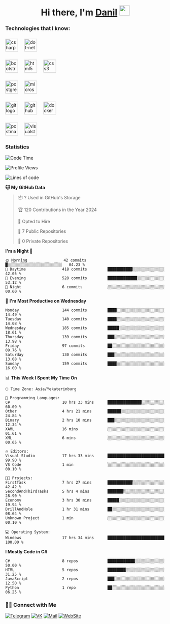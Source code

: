<h1 align="center">Hi there, I'm <a href="https://vk.com/heindale" target="_blank">Danil</a> 
<img src="https://github.com/blackcater/blackcater/raw/main/images/Hi.gif" height="32"/></h1>

<h3 align="left">Technologies that I know:</h3>

###

<div align="left">
  <img src="https://img.shields.io/badge/C Sharp-239120?logo=csharp&logoColor=white&style=for-the-badge" height="40" alt="csharp logo"  />
  <img width="12" />
  <img src="https://img.shields.io/badge/.NET-512BD4?logo=dotnet&logoColor=white&style=for-the-badge" height="40" alt="dot-net logo"  />
  <img width="12" />
</div>

###

<div align="left">
  <img src="https://img.shields.io/badge/Bootstrap-7952B3?logo=bootstrap&logoColor=white&style=for-the-badge" height="40" alt="bootstrap logo"  />
  <img width="12" />
  <img src="https://img.shields.io/badge/HTML5-E34F26?logo=html5&logoColor=white&style=for-the-badge" height="40" alt="html5 logo"  />
  <img width="12" />
  <img src="https://img.shields.io/badge/CSS3-1572B6?logo=css3&logoColor=white&style=for-the-badge" height="40" alt="css3 logo"  />
</div>

###

<div align="left">
  <img src="https://img.shields.io/badge/PostgreSQL-4169E1?logo=postgresql&logoColor=white&style=for-the-badge" height="40" alt="postgresql logo"  />
  <img width="12" />
  <img src="https://img.shields.io/badge/Microsoft SQL Server-CC2927?logo=microsoftsqlserver&logoColor=white&style=for-the-badge" height="40" alt="microsoftsqlserver logo"  />
</div>

###

<div align="left">
  <img src="https://img.shields.io/badge/Git-F05032?logo=git&logoColor=white&style=for-the-badge" height="40" alt="git logo"  />
  <img width="12" />
  <img src="https://img.shields.io/badge/GitHub-181717?logo=github&logoColor=white&style=for-the-badge" height="40" alt="github logo"  />
  <img width="12" />
  <img src="https://img.shields.io/badge/Docker-2496ED?logo=docker&logoColor=white&style=for-the-badge" height="40" alt="docker logo"  />
</div>

###

<div align="left">
  <img src="https://img.shields.io/badge/Postman-FF6C37?logo=postman&logoColor=black&style=for-the-badge" height="40" alt="postman logo"  />
  <img width="12" />
  <img src="https://img.shields.io/badge/Visual Studio-5C2D91?logo=visualstudio&logoColor=white&style=for-the-badge" height="40" alt="visualstudio logo"  />
</div>

###

<h3 align="left">Statistics</h3>

<!--START_SECTION:waka-->
![Code Time](http://img.shields.io/badge/Code%20Time-143%20hrs%2042%20mins-blue)

![Profile Views](http://img.shields.io/badge/Profile%20Views-0-blue)

![Lines of code](https://img.shields.io/badge/From%20Hello%20World%20I%27ve%20Written-699.3%20thousand%20lines%20of%20code-blue)

**🐱 My GitHub Data** 

> 📦 ? Used in GitHub's Storage 
 > 
> 🏆 120 Contributions in the Year 2024
 > 
> 💼 Opted to Hire
 > 
> 📜 7 Public Repositories 
 > 
> 🔑 0 Private Repositories 
 > 
**I'm a Night 🦉** 

```text
🌞 Morning                42 commits          █░░░░░░░░░░░░░░░░░░░░░░░░   04.23 % 
🌆 Daytime                418 commits         ███████████░░░░░░░░░░░░░░   42.05 % 
🌃 Evening                528 commits         █████████████░░░░░░░░░░░░   53.12 % 
🌙 Night                  6 commits           ░░░░░░░░░░░░░░░░░░░░░░░░░   00.60 % 
```
📅 **I'm Most Productive on Wednesday** 

```text
Monday                   144 commits         ████░░░░░░░░░░░░░░░░░░░░░   14.49 % 
Tuesday                  140 commits         ████░░░░░░░░░░░░░░░░░░░░░   14.08 % 
Wednesday                185 commits         █████░░░░░░░░░░░░░░░░░░░░   18.61 % 
Thursday                 139 commits         ███░░░░░░░░░░░░░░░░░░░░░░   13.98 % 
Friday                   97 commits          ██░░░░░░░░░░░░░░░░░░░░░░░   09.76 % 
Saturday                 130 commits         ███░░░░░░░░░░░░░░░░░░░░░░   13.08 % 
Sunday                   159 commits         ████░░░░░░░░░░░░░░░░░░░░░   16.00 % 
```


📊 **This Week I Spent My Time On** 

```text
🕑︎ Time Zone: Asia/Yekaterinburg

💬 Programming Languages: 
C#                       10 hrs 33 mins      ███████████████░░░░░░░░░░   60.09 % 
Other                    4 hrs 21 mins       ██████░░░░░░░░░░░░░░░░░░░   24.84 % 
Binary                   2 hrs 10 mins       ███░░░░░░░░░░░░░░░░░░░░░░   12.34 % 
XAML                     16 mins             ░░░░░░░░░░░░░░░░░░░░░░░░░   01.61 % 
XML                      6 mins              ░░░░░░░░░░░░░░░░░░░░░░░░░   00.65 % 

🔥 Editors: 
Visual Studio            17 hrs 33 mins      █████████████████████████   99.90 % 
VS Code                  1 min               ░░░░░░░░░░░░░░░░░░░░░░░░░   00.10 % 

🐱‍💻 Projects: 
FirstTask                7 hrs 27 mins       ███████████░░░░░░░░░░░░░░   42.42 % 
SecondAndThirdTasks      5 hrs 4 mins        ███████░░░░░░░░░░░░░░░░░░   28.90 % 
Economy                  3 hrs 30 mins       █████░░░░░░░░░░░░░░░░░░░░   19.94 % 
DrillAndHole             1 hr 31 mins        ██░░░░░░░░░░░░░░░░░░░░░░░   08.64 % 
Unknown Project          1 min               ░░░░░░░░░░░░░░░░░░░░░░░░░   00.10 % 

💻 Operating System: 
Windows                  17 hrs 34 mins      █████████████████████████   100.00 % 
```

**I Mostly Code in C#** 

```text
C#                       8 repos             ████████████░░░░░░░░░░░░░   50.00 % 
HTML                     5 repos             ████████░░░░░░░░░░░░░░░░░   31.25 % 
JavaScript               2 repos             ███░░░░░░░░░░░░░░░░░░░░░░   12.50 % 
Python                   1 repo              ██░░░░░░░░░░░░░░░░░░░░░░░   06.25 % 
```




<!--END_SECTION:waka-->

<h3> 🤝🏻 Connect with Me </h3>

[![Telegram](https://img.shields.io/badge/Telegram-2CA5E0?style=for-the-badge&logo=telegram&logoColor=white)](https://t.me/heindaledev)
[![VK](https://img.shields.io/badge/вконтакте-%232E87FB.svg?&style=for-the-badge&logo=vk&logoColor=white)](https://vk.com/heindale)
[![Mail](https://img.shields.io/badge/Email-red?&style=for-the-badge&logo=Mail.Ru)](mailto:example@ex.com)
[![WebSite](https://img.shields.io/badge/-website-green?style=for-the-badge)](http://heindale.is-a.dev/)
